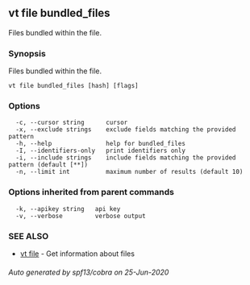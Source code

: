 ## vt file bundled_files

Files bundled within the file.

### Synopsis

Files bundled within the file.

```
vt file bundled_files [hash] [flags]
```

### Options

```
  -c, --cursor string      cursor
  -x, --exclude strings    exclude fields matching the provided pattern
  -h, --help               help for bundled_files
  -I, --identifiers-only   print identifiers only
  -i, --include strings    include fields matching the provided pattern (default [**])
  -n, --limit int          maximum number of results (default 10)
```

### Options inherited from parent commands

```
  -k, --apikey string   api key
  -v, --verbose         verbose output
```

### SEE ALSO

* [vt file](vt_file.md)	 - Get information about files

###### Auto generated by spf13/cobra on 25-Jun-2020
